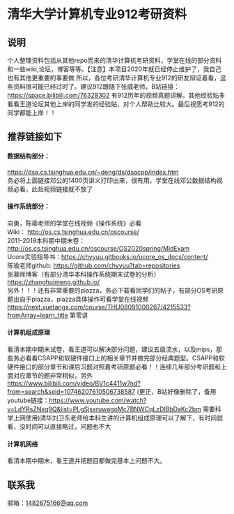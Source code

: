 # 清华大学计算机专业912考研资料
## 说明
个人整理资料包括从其他repo而来的清华计算机考研资料，学堂在线的部分资料和一些wiki,论坛，博客等等。【注意】本项目2020年就已经停止维护了，我自己也有其他更重要的事要做
所以，各位考研清华计算机专业912的研友辩证着看，这些资料很可能已经过时了。建议912跟随下张威老师，B站链接：https://space.bilibili.com/76328302 有912历年的视频真题讲解。其他经验贴多看看王道论坛其他上岸的同学发的经验贴，对个人帮助比较大。最后祝愿考912的同学都能上岸！！

## 推荐链接如下
#### 数据结构部分：<br>
https://dsa.cs.tsinghua.edu.cn/~deng/ds/dsacpp/index.htm <br> 
务必将上面链接邓公的1400页讲义打印出来，很有用，学堂在线邓公数据结构视频必看，此处视频链接就不放了
<br>

#### 操作系统部分：<br>
向勇，陈瑜老师的学堂在线视频《操作系统》必看 <br>
Wiki： http://os.cs.tsinghua.edu.cn/oscourse/ <br>
2011-2019本科期中期末卷：http://os.cs.tsinghua.edu.cn/oscourse/OS2020spring/MidExam <br>
Ucore实验指导书：https://chyyuu.gitbooks.io/ucore_os_docs/content/ <br>
陈瑜老师github: https://github.com/chyyuu?tab=repositories  <br>
张慕晖博客（有部分清华本科操作系统期末试卷的分析） https://zhanghuimeng.github.io/  <br>
另外！！！还有非常重要的piazza，务必下载看同学们的帖子，有部分OS考研原题出自于piazza，piazza具体操作可看学堂在线视频 https://next.xuetangx.com/course/THU08091000267/4215533?fromArray=learn_title  第零讲
 
 #### 计算机组成原理
 看清本期中期末试卷，看王道可以解决部分问题，建议五级流水，以及mips，那些务必看看CSAPP和软硬件接口上的相关章节并做完部分经典题型。CSAPP和软硬件接口的部分章节和课后习题对照着考研原题必看！！连续几年部分考研题和上面对应章节的题非常相似，另外 https://www.bilibili.com/video/BV1c4411w7nd?from=search&seid=10746207610506738587 (更正，B站好像删除了，备用youtube链接：https://www.youtube.com/watch?v=LdYRsZNxq9Q&list=PLgSjsxruwagoMc7BNWCqLzDlBbDaKc2bm   需要科学上网使用)清华刘卫东老师给本科生讲的计算机组成原理可以了解下，有时间就看，没时间可以直接略过，问题也不大
 
 #### 计算机网络
 看清本期中期末，看王道并把题目都做完基本上问题不大。

 ## 联系我
 邮箱：1482675166@qq.com
